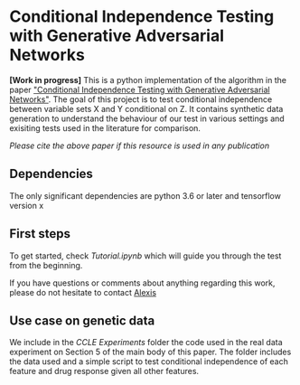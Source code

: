 # Conditional Independence Testing with Generative Adversarial Networks

**[Work in progress]** This is a python implementation of the algorithm in the paper ["Conditional Independence Testing with Generative Adversarial Networks"](https://arxiv.org/pdf/1907.04068.pdf). The goal of this project is to test conditional independence between variable sets X and Y conditional on Z. It contains synthetic data generation to understand the behaviour of our test in various settings and exisiting tests used in the literature for comparison. 

*Please cite the above paper if this resource is used in any publication*

## Dependencies
The only significant dependencies are python 3.6 or later and tensorflow version x

## First steps
To get started, check *Tutorial.ipynb* which will guide you through the test from the beginning. 

If you have questions or comments about anything regarding this work, please do not hesitate to contact [Alexis](https://alexisbellot.github.io/Website/)

## Use case on genetic data
We include in the *CCLE Experiments* folder the code used in the real data experiment on Section 5 of the main body of this paper. The folder includes the data used and a simple script to test conditional independence of each feature and drug response given all other features.
